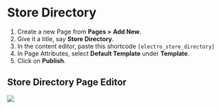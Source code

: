 # Store Directory

1. Create a new Page from **Pages > Add New**.
2. Give it a title, say **Store Directory**.
3. In the content editor, paste this shortcode `[electro_store_directory]`
4. In Page Attributes, select **Default Template** under **Template**.
5. Click on **Publish**.

## Store Directory Page Editor

![](http://transvelo.github.io/docs/electro/images/store-directory.png)




